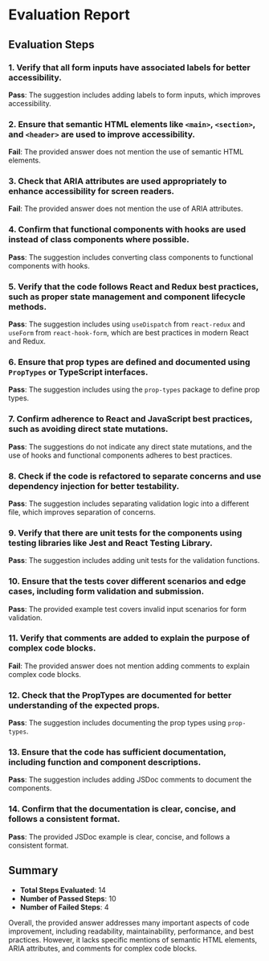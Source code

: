 # Evaluation Report

## Evaluation Steps

### 1. Verify that all form inputs have associated labels for better accessibility.
**Pass**: The suggestion includes adding labels to form inputs, which improves accessibility.

### 2. Ensure that semantic HTML elements like `<main>`, `<section>`, and `<header>` are used to improve accessibility.
**Fail**: The provided answer does not mention the use of semantic HTML elements.

### 3. Check that ARIA attributes are used appropriately to enhance accessibility for screen readers.
**Fail**: The provided answer does not mention the use of ARIA attributes.

### 4. Confirm that functional components with hooks are used instead of class components where possible.
**Pass**: The suggestion includes converting class components to functional components with hooks.

### 5. Verify that the code follows React and Redux best practices, such as proper state management and component lifecycle methods.
**Pass**: The suggestion includes using `useDispatch` from `react-redux` and `useForm` from `react-hook-form`, which are best practices in modern React and Redux.

### 6. Ensure that prop types are defined and documented using `PropTypes` or TypeScript interfaces.
**Pass**: The suggestion includes using the `prop-types` package to define prop types.

### 7. Confirm adherence to React and JavaScript best practices, such as avoiding direct state mutations.
**Pass**: The suggestions do not indicate any direct state mutations, and the use of hooks and functional components adheres to best practices.

### 8. Check if the code is refactored to separate concerns and use dependency injection for better testability.
**Pass**: The suggestion includes separating validation logic into a different file, which improves separation of concerns.

### 9. Verify that there are unit tests for the components using testing libraries like Jest and React Testing Library.
**Pass**: The suggestion includes adding unit tests for the validation functions.

### 10. Ensure that the tests cover different scenarios and edge cases, including form validation and submission.
**Pass**: The provided example test covers invalid input scenarios for form validation.

### 11. Verify that comments are added to explain the purpose of complex code blocks.
**Fail**: The provided answer does not mention adding comments to explain complex code blocks.

### 12. Check that the PropTypes are documented for better understanding of the expected props.
**Pass**: The suggestion includes documenting the prop types using `prop-types`.

### 13. Ensure that the code has sufficient documentation, including function and component descriptions.
**Pass**: The suggestion includes adding JSDoc comments to document the components.

### 14. Confirm that the documentation is clear, concise, and follows a consistent format.
**Pass**: The provided JSDoc example is clear, concise, and follows a consistent format.

## Summary

- **Total Steps Evaluated**: 14
- **Number of Passed Steps**: 10
- **Number of Failed Steps**: 4

Overall, the provided answer addresses many important aspects of code improvement, including readability, maintainability, performance, and best practices. However, it lacks specific mentions of semantic HTML elements, ARIA attributes, and comments for complex code blocks.